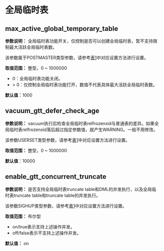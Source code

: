 # 全局临时表<a name="ZH-CN_TOPIC_0303812074"></a>

## max\_active\_global\_temporary\_table<a name="section18307271684"></a>

**参数说明：** 全局临时表功能开关，仅控制是否可以创建全局临时表，暂不支持限制最大活跃全局临时表数。

该参数属于POSTMASTER类型参数，请参考[表1](../DatabaseAdministrationGuide/参数设置.md#zh-cn_topic_0283137176_zh-cn_topic_0237121562_zh-cn_topic_0059777490_t91a6f212010f4503b24d7943aed6d846)中对应设置方法进行设置。

**取值范围：** 整型，0 \~ 1000000

-   0：全局临时表功能关闭。
-   \> 0：仅控制全局临时表功能打开，数值不代表具体最大活跃全局临时表数。

**默认值**：1000

## vacuum\_gtt\_defer\_check\_age<a name="section13404223104214"></a>

**参数说明：** vacuum执行后检查全局临时表relfrozenxid与普通表的差异。如果全局临时表relfrozenxid落后超过指定参数值，就产生WARNING。一般不用修改。

该参数USERSET类型参数，请参考[表1](../DatabaseAdministrationGuide/参数设置.md#zh-cn_topic_0283137176_zh-cn_topic_0237121562_zh-cn_topic_0059777490_t91a6f212010f4503b24d7943aed6d846)中对应设置方法进行设置。

**取值范围：** 整型，0 \~ 1000000

**默认值**：10000

## enable_gtt_concurrent_truncate

**参数说明：** 是否支持全局临时表truncate table和DML的并发执行，以及全局临时表truncate table和truncate table的并发执行。

该参数SIGHUP类型参数，请参考[表1](../DatabaseAdministrationGuide/参数设置.md#zh-cn_topic_0283137176_zh-cn_topic_0237121562_zh-cn_topic_0059777490_t91a6f212010f4503b24d7943aed6d846)中对应设置方法进行设置。

**取值范围：** 布尔型

- on/true表示支持上述操作并发。
- off/false表示不支持上述操作并发。

**默认值：** on